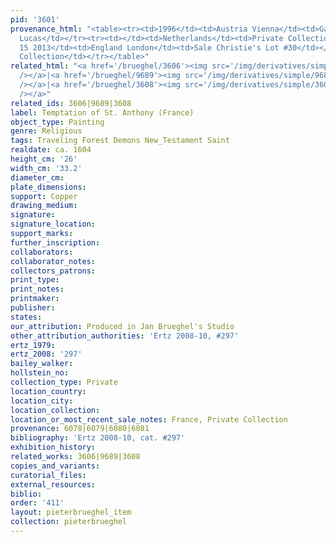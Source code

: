```yaml
---
pid: '3601'
provenance_html: "<table><tr><td>1996</td><td>Austria Vienna</td><td>Gallery Saint
  Lucas</td></tr><tr><td></td><td>Netherlands</td><td>Private Collection</td></tr><tr><td>Nov
  15 2013</td><td>England London</td><td>Sale Christie's Lot #30</td></tr><tr><td></td><td>Netherlands</td><td>Private
  Collection</td></tr></table>"
related_html: "<a href='/brueghel/3606'><img src='/img/derivatives/simple/3606/thumbnail.jpg'
  /></a>|<a href='/brueghel/9689'><img src='/img/derivatives/simple/9689/thumbnail.jpg'
  /></a>|<a href='/brueghel/3608'><img src='/img/derivatives/simple/3608/thumbnail.jpg'
  /></a>"
related_ids: 3606|9689|3608
label: Temptation of St. Anthony (France)
object_type: Painting
genre: Religious
tags: Traveling Forest Demons New_Testament Saint
realdate: ca. 1604
height_cm: '26'
width_cm: '33.2'
diameter_cm:
plate_dimensions:
support: Copper
drawing_medium:
signature:
signature_location:
support_marks:
further_inscription:
collaborators:
collaborator_notes:
collectors_patrons:
print_type:
print_notes:
printmaker:
publisher:
states:
our_attribution: Produced in Jan Brueghel's Studio
other_attribution_authorities: 'Ertz 2008-10, #297'
ertz_1979:
ertz_2008: '297'
bailey_walker:
hollstein_no:
collection_type: Private
location_country:
location_city:
location_collection:
location_or_most_recent_sale_notes: France, Private Collection
provenance: 6078|6079|6080|6081
bibliography: 'Ertz 2008-10, cat. #297'
exhibition_history:
related_works: 3606|9689|3608
copies_and_variants:
curatorial_files:
external_resources:
biblio:
order: '411'
layout: pieterbrueghel_item
collection: pieterbrueghel
---
```

